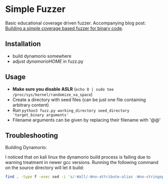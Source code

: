 # Simple Fuzzer

Basic educational coverage driven fuzzer. Accompanying blog post: [Building a simple coverage based fuzzer for binary code](https://vulndev.io/2019/06/howto_python_coverage_based_fuzzing.html).

## Installation

* build dynamorio somewhere
* adjust *dynamorioHOME* in fuzz.py

## Usage

* **Make sure you disable ASLR** (`echo 0 | sudo tee /proc/sys/kernel/randomize_va_space`)
* Create a directory with seed files (can be just one file containing arbitrary content)
* Run `python3 fuzz.py working_directory seed_directory 'target_binary arguments'`
* Filename arguments can be given by replacing their filename with '@@'


## Troubleshooting

Building Dynamorio:

I noticed that on kali linux the dynamorio build process is failing due to warning treatment in newer gcc versions. Running the following command on the source directory will let it build:

```bash
find . -type f -exec sed -i 's/-Wall/-Wno-attribute-alias -Wno-stringop-overflow/g' {} +
```